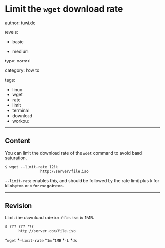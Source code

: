 # Limit the `wget` download rate
author: tuwi.dc

levels:

  - basic

  - medium

type: normal

category: how to

tags:
  - linux
  - wget
  - rate
  - limit
  - terminal
  - download
  - workout


---
## Content

You can limit the download rate of the `wget` command to avoid band saturation.


```
$ wget --limit-rate 128k 
                http://server/file.iso
```

`--limit-rate` enables this, and should be followed by the rate limit plus `k` for kilobytes or `m` for megabytes.

---
## Revision

Limit the download rate for `file.iso`  to 1MB:
```
$ ??? ??? ??? 
      http://server.com/file.iso
```
*`wget`
*`—limit-rate`
*`1m`
*`1MB`
*`-L`
*`ds`